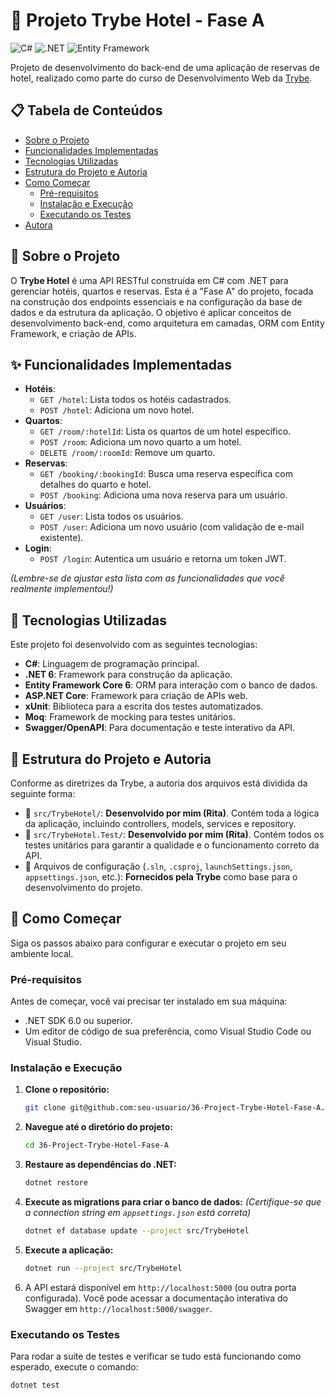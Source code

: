 # 🏨 Projeto Trybe Hotel - Fase A

![C#](https://img.shields.io/badge/c%23-%23239120.svg?style=for-the-badge&logo=c-sharp&logoColor=white)
![.NET](https://img.shields.io/badge/.NET-512BD4?style=for-the-badge&logo=dotnet&logoColor=white)
![Entity Framework](https://img.shields.io/badge/Entity%20Framework-4E257E?style=for-the-badge)

Projeto de desenvolvimento do back-end de uma aplicação de reservas de hotel, realizado como parte do curso de Desenvolvimento Web da [Trybe](https://www.betrybe.com/).

## 📋 Tabela de Conteúdos

- [Sobre o Projeto](#-sobre-o-projeto)
- [Funcionalidades Implementadas](#-funcionalidades-implementadas)
- [Tecnologias Utilizadas](#-tecnologias-utilizadas)
- [Estrutura do Projeto e Autoria](#-estrutura-do-projeto-e-autoria)
- [Como Começar](#-como-começar)
  - [Pré-requisitos](#pré-requisitos)
  - [Instalação e Execução](#instalação-e-execução)
  - [Executando os Testes](#executando-os-testes)
- [Autora](#-autora)

## 📖 Sobre o Projeto

O **Trybe Hotel** é uma API RESTful construída em C# com .NET para gerenciar hotéis, quartos e reservas. Esta é a "Fase A" do projeto, focada na construção dos endpoints essenciais e na configuração da base de dados e da estrutura da aplicação. O objetivo é aplicar conceitos de desenvolvimento back-end, como arquitetura em camadas, ORM com Entity Framework, e criação de APIs.

## ✨ Funcionalidades Implementadas

*   **Hotéis**:
    *   `GET /hotel`: Lista todos os hotéis cadastrados.
    *   `POST /hotel`: Adiciona um novo hotel.
*   **Quartos**:
    *   `GET /room/:hotelId`: Lista os quartos de um hotel específico.
    *   `POST /room`: Adiciona um novo quarto a um hotel.
    *   `DELETE /room/:roomId`: Remove um quarto.
*   **Reservas**:
    *   `GET /booking/:bookingId`: Busca uma reserva específica com detalhes do quarto e hotel.
    *   `POST /booking`: Adiciona uma nova reserva para um usuário.
*   **Usuários**:
    *   `GET /user`: Lista todos os usuários.
    *   `POST /user`: Adiciona um novo usuário (com validação de e-mail existente).
*   **Login**:
    *   `POST /login`: Autentica um usuário e retorna um token JWT.

*(Lembre-se de ajustar esta lista com as funcionalidades que você realmente implementou!)*

## 🚀 Tecnologias Utilizadas

Este projeto foi desenvolvido com as seguintes tecnologias:

- **C#**: Linguagem de programação principal.
- **.NET 6**: Framework para construção da aplicação.
- **Entity Framework Core 6**: ORM para interação com o banco de dados.
- **ASP.NET Core**: Framework para criação de APIs web.
- **xUnit**: Biblioteca para a escrita dos testes automatizados.
- **Moq**: Framework de mocking para testes unitários.
- **Swagger/OpenAPI**: Para documentação e teste interativo da API.

## 📂 Estrutura do Projeto e Autoria

Conforme as diretrizes da Trybe, a autoria dos arquivos está dividida da seguinte forma:

- 📁 `src/TrybeHotel/`: **Desenvolvido por mim (Rita)**. Contém toda a lógica da aplicação, incluindo controllers, models, services e repository.
- 📁 `src/TrybeHotel.Test/`: **Desenvolvido por mim (Rita)**. Contém todos os testes unitários para garantir a qualidade e o funcionamento correto da API.
- 📝 Arquivos de configuração (`.sln`, `.csproj`, `launchSettings.json`, `appsettings.json`, etc.): **Fornecidos pela Trybe** como base para o desenvolvimento do projeto.

## 🏁 Como Começar

Siga os passos abaixo para configurar e executar o projeto em seu ambiente local.

### Pré-requisitos

Antes de começar, você vai precisar ter instalado em sua máquina:

- .NET SDK 6.0 ou superior.
- Um editor de código de sua preferência, como Visual Studio Code ou Visual Studio.

### Instalação e Execução

1. **Clone o repositório:**
   ```bash
   git clone git@github.com:seu-usuario/36-Project-Trybe-Hotel-Fase-A.git
   ```
2. **Navegue até o diretório do projeto:**
   ```bash
   cd 36-Project-Trybe-Hotel-Fase-A
   ```
3. **Restaure as dependências do .NET:**
   ```bash
   dotnet restore
   ```
4. **Execute as migrations para criar o banco de dados:**
   *(Certifique-se que a connection string em `appsettings.json` está correta)*
   ```bash
   dotnet ef database update --project src/TrybeHotel
   ```
5. **Execute a aplicação:**
   ```bash
   dotnet run --project src/TrybeHotel
   ```
6. A API estará disponível em `http://localhost:5000` (ou outra porta configurada). Você pode acessar a documentação interativa do Swagger em `http://localhost:5000/swagger`.

### Executando os Testes

Para rodar a suíte de testes e verificar se tudo está funcionando como esperado, execute o comando:
```bash
dotnet test
```
